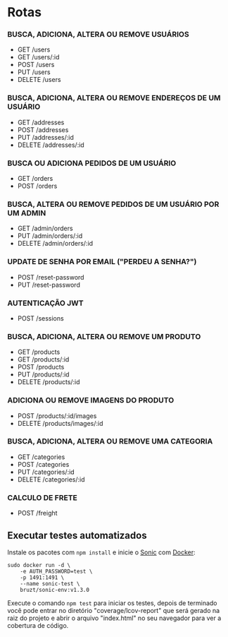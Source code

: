 # Rotas


### BUSCA, ADICIONA, ALTERA OU REMOVE USUÁRIOS
- GET /users 
- GET /users/:id
- POST /users 
- PUT /users
- DELETE /users

### BUSCA, ADICIONA, ALTERA OU REMOVE ENDEREÇOS DE UM USUÁRIO
- GET /addresses 
- POST /addresses 
- PUT /addresses/:id 
- DELETE /addresses/:id 

### BUSCA OU ADICIONA PEDIDOS DE UM USUÁRIO
- GET /orders 
- POST /orders 

### BUSCA, ALTERA OU REMOVE PEDIDOS DE UM USUÁRIO POR UM ADMIN
- GET /admin/orders
- PUT /admin/orders/:id 
- DELETE /admin/orders/:id

### UPDATE DE SENHA POR EMAIL ("PERDEU A SENHA?")
- POST /reset-password 
- PUT /reset-password 

### AUTENTICAÇÃO JWT 
- POST /sessions 

### BUSCA, ADICIONA, ALTERA OU REMOVE UM PRODUTO
- GET /products 
- GET /products/:id 
- POST /products 
- PUT /products/:id 
- DELETE /products/:id

### ADICIONA OU REMOVE IMAGENS DO PRODUTO
- POST /products/:id/images 
- DELETE /products/images/:id 

### BUSCA, ADICIONA, ALTERA OU REMOVE UMA CATEGORIA
- GET /categories 
- POST /categories 
- PUT /categories/:id 
- DELETE /categories/:id 

### CALCULO DE FRETE
- POST /freight

## Executar testes automatizados

Instale os pacotes com ``` npm install ``` e inicie o [Sonic](https://github.com/valeriansaliou/sonic) com [Docker](https://www.docker.com/):

```
sudo docker run -d \
    -e AUTH_PASSWORD=test \
    -p 1491:1491 \
    --name sonic-test \
    bruzt/sonic-env:v1.3.0
```

Execute o comando ``` npm test ``` para iniciar os testes, depois de terminado você pode entrar no diretório "coverage/lcov-report" que será gerado na raiz do projeto e abrir o arquivo "index.html" no seu navegador para ver a cobertura de código.
